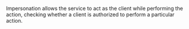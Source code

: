 Impersonation allows the service to act as the client while performing the action, checking whether a client is authorized to perform a particular action.
